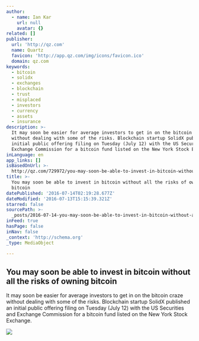 ```yaml
---
author:
  - name: Ian Kar
    url: null
    avatar: {}
related: []
publisher:
  url: 'http://qz.com'
  name: Quartz
  favicon: 'http://app.qz.com/img/icons/favicon.ico'
  domain: qz.com
keywords:
  - bitcoin
  - solidx
  - exchanges
  - blockchain
  - trust
  - misplaced
  - investors
  - currency
  - assets
  - insurance
description: >-
  It may soon be easier for average investors to get in on the bitcoin craze
  without dealing with some of the risks. Blockchain startup SolidX published an
  initial public offering filing on Tuesday (July 12) with the US Securities and
  Exchange Commission for a bitcoin fund listed on the New York Stock Exchange.
inLanguage: en
app_links: []
isBasedOnUrl: >-
  http://qz.com/729972/you-may-soon-be-able-to-invest-in-bitcoin-without-all-the-risks-of-owning-bitcoin/
title: >-
  You may soon be able to invest in bitcoin without all the risks of owning
  bitcoin
datePublished: '2016-07-14T02:19:28.677Z'
dateModified: '2016-07-13T15:15:39.321Z'
starred: false
sourcePath: >-
  _posts/2016-07-14-you-may-soon-be-able-to-invest-in-bitcoin-without-all-the-ri.md
inFeed: true
hasPage: false
inNav: false
_context: 'http://schema.org'
_type: MediaObject

---
```

<article style=""><h1>You may soon be able to invest in bitcoin without all the risks of owning bitcoin</h1><p>It may soon be easier for average investors to get in on the bitcoin craze without dealing with some of the risks. Blockchain startup SolidX published an initial public offering filing on Tuesday (July 12) with the US Securities and Exchange Commission for a bitcoin fund listed on the New York Stock Exchange.</p><img src="https://www.theatlas.com/i/atlas_ryh0x67P.png" /></article>